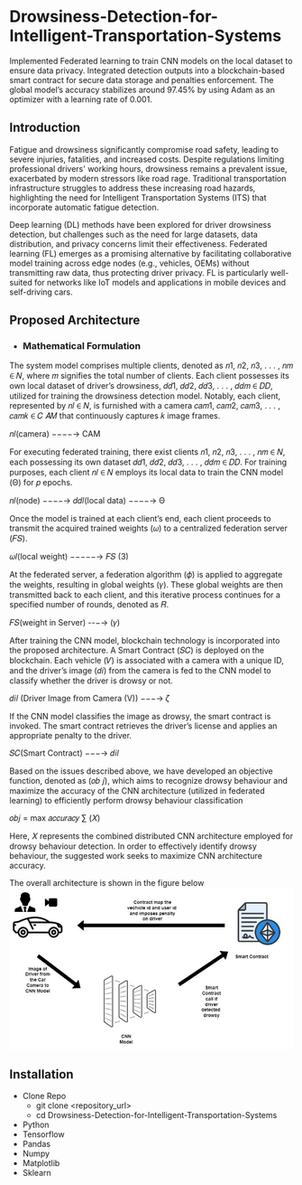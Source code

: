 # Drowsiness-Detection-for-Intelligent-Transportation-Systems
Implemented Federated learning to train CNN models on the local dataset to ensure data privacy. Integrated detection outputs into a blockchain-based smart contract for secure data storage and penalties enforcement. The global model’s accuracy stabilizes around 97.45% by using Adam as an optimizer with a learning rate of 0.001.

## Introduction 
Fatigue and drowsiness significantly compromise road safety, leading to severe injuries, fatalities, and increased costs. Despite regulations limiting professional drivers' working hours, drowsiness remains a prevalent issue, exacerbated by modern stressors like road rage. Traditional transportation infrastructure struggles to address these increasing road hazards, highlighting the need for Intelligent Transportation Systems (ITS) that incorporate automatic fatigue detection.

Deep learning (DL) methods have been explored for driver drowsiness detection, but challenges such as the need for large datasets, data distribution, and privacy concerns limit their effectiveness. Federated learning (FL) emerges as a promising alternative by facilitating collaborative model training across edge nodes (e.g., vehicles, OEMs) without transmitting raw data, thus protecting driver privacy. FL is particularly well-suited for networks like IoT models and applications in mobile devices and self-driving cars. 

## Proposed Architecture
 - ### Mathematical Formulation
The system model comprises multiple clients, denoted as 𝑛1, 𝑛2, 𝑛3, . . . , 𝑛𝑚 ∈ 𝑁, where 𝑚 signifies the total number of clients. Each client possesses its own local dataset of driver’s drowsiness, 𝑑𝑑1, 𝑑𝑑2, 𝑑𝑑3, . . . , 𝑑𝑑𝑚 ∈ 𝐷𝐷, utilized
for training the drowsiness detection model. Notably, each client, represented by 𝑛𝑙 ∈ 𝑁, is furnished with a camera 𝑐𝑎𝑚1, 𝑐𝑎𝑚2, 𝑐𝑎𝑚3, . . . , 𝑐𝑎𝑚𝑘 ∈ 𝐶 𝐴𝑀 that continuously captures 𝑘 image frames.

𝑛𝑙(camera) −−−−→ CAM

For executing federated training, there exist clients 𝑛1, 𝑛2, 𝑛3, . . . , 𝑛𝑚 ∈ 𝑁, each possessing its own dataset 𝑑𝑑1, 𝑑𝑑2, 𝑑𝑑3, . . . , 𝑑𝑑𝑚 ∈ 𝐷𝐷. For training purposes, each client 𝑛𝑙 ∈ 𝑁 employs its local data to train the CNN model
(Θ) for 𝑝 epochs.

𝑛𝑙(node) −−−−→ 𝑑𝑑𝑙(local data) −−−−→ Θ

Once the model is trained at each client’s end, each client proceeds to transmit the acquired trained weights (𝜔) to a centralized federation server (𝐹𝑆).

𝜔𝑙(local weight) −−−−−→ 𝐹𝑆 (3)

At the federated server, a federation algorithm (𝜙) is applied to aggregate the weights, resulting in global weights (𝛾). These global weights are then transmitted back to each client, and this iterative process continues for a specified number of rounds, denoted as 𝑅.

𝐹𝑆(weight in Server) --−→ (𝛾)

After training the CNN model, blockchain technology is incorporated into the proposed architecture. A Smart Contract (𝑆𝐶) is deployed on the blockchain. Each vehicle (𝑉) is associated with a camera with a unique ID, and the driver’s image (𝑑𝑖) from the camera is fed to the CNN model to classify whether the driver is drowsy or not.

𝑑𝑖𝑙 (Driver Image from Camera (V)) −−−→ 𝜁 

If the CNN model classifies the image as drowsy, the smart contract is invoked. The smart contract retrieves the driver’s license and applies an appropriate penalty to the driver.

𝑆𝐶(Smart Contract) −−−→ 𝑑𝑖𝑙 

Based on the issues described above, we have developed an objective function, denoted as (𝑜𝑏 𝑗), which aims to recognize drowsy behaviour and maximize the accuracy of the CNN architecture (utilized in federated learning) to efficiently
perform drowsy behaviour classification

𝑜𝑏𝑗 = max 𝑎𝑐𝑐𝑢𝑟𝑎𝑐𝑦 ∑︁ (𝑋)

Here, 𝑋 represents the combined distributed CNN architecture employed for drowsy behaviour detection. In order
to effectively identify drowsy behaviour, the suggested work
seeks to maximize CNN architecture accuracy.

 The overall architecture is shown in the figure below 
  ![Alt text](inno.jpg)


## Installation 
  - Clone Repo
      - git clone <repository_url>
      - cd Drowsiness-Detection-for-Intelligent-Transportation-Systems
  - Python
  - Tensorflow
  - Pandas
  - Numpy
  - Matplotlib
  - Sklearn

